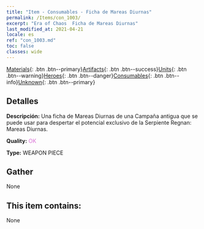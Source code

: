 ```yaml
---
title: "Item - Consumables - Ficha de Mareas Diurnas"
permalink: /Items/con_1003/
excerpt: "Era of Chaos  Ficha de Mareas Diurnas"
last_modified_at: 2021-04-21
locale: es
ref: "con_1003.md"
toc: false
classes: wide
---
```

 [Materials](/es/Items/){: .btn .btn--primary}[Artifacts](/es/Items/Artifacts/){: .btn .btn--success}[Units](/es/Items/Units/){: .btn .btn--warning}[Heroes](/es/Items/Heroes/){: .btn .btn--danger}[Consumables](/es/Items/Consumables/){: .btn .btn--info}[Unknown](/es/Items/Unknown/){: .btn .btn--primary}

## Detalles
 **Descripción:** Una ficha de Mareas Diurnas de una Campaña antigua que se puede usar para despertar el potencial exclusivo de la Serpiente Regnan: Mareas Diurnas.

 **Quality:** <span style="color: #DA70D6">OK</span>

 **Type:** WEAPON PIECE

## Gather

  None

## This item contains:

  None

